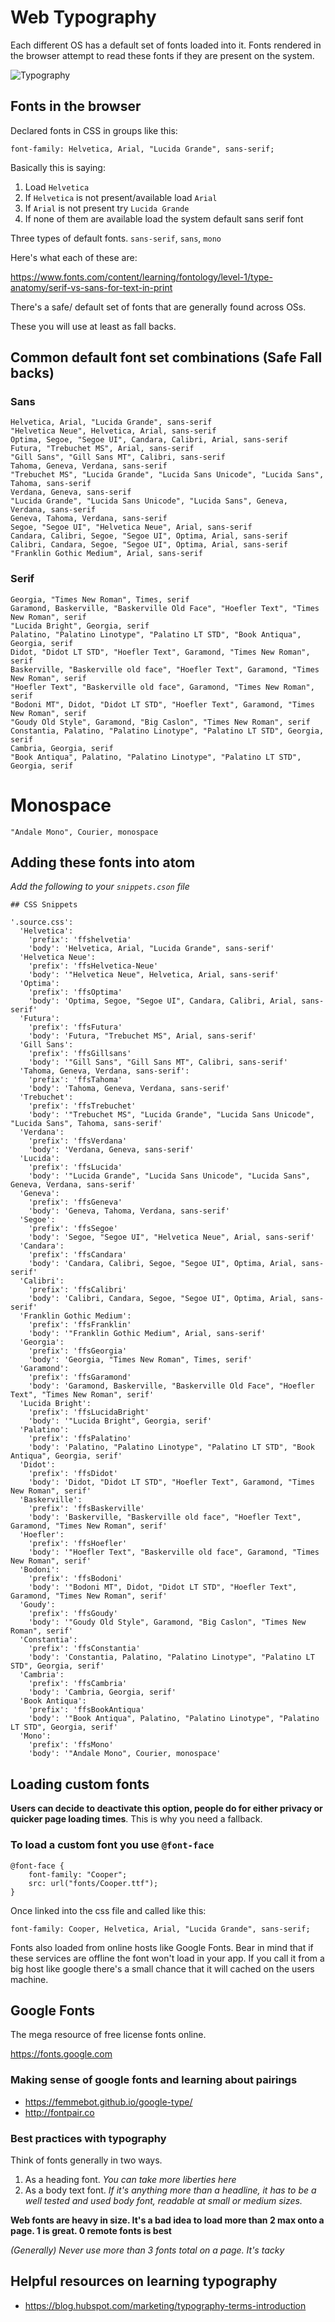 # Web Typography

Each different OS has a default set of fonts loaded into it. Fonts rendered in the browser attempt to read these fonts if they are present on the system.

![Typography](http://tinyimg.io/i/N9ez94m.jpg)

## Fonts in the browser

Declared fonts in CSS in groups like this:

    font-family: Helvetica, Arial, "Lucida Grande", sans-serif;

Basically this is saying:

1.  Load `Helvetica`
2.  If `Helvetica` is not present/available load `Arial`
3.  If `Arial` is not present try `Lucida Grande`
4.  If none of them are available load the system default sans serif font

Three types of default fonts. `sans-serif`, `sans`, `mono`

Here's what each of these are:

<https://www.fonts.com/content/learning/fontology/level-1/type-anatomy/serif-vs-sans-for-text-in-print>

There's a safe/ default set of fonts that are generally found across OSs.

These you will use at least as fall backs.

## Common default font set combinations (Safe Fall backs)

### Sans

    Helvetica, Arial, "Lucida Grande", sans-serif
    "Helvetica Neue", Helvetica, Arial, sans-serif
    Optima, Segoe, "Segoe UI", Candara, Calibri, Arial, sans-serif
    Futura, "Trebuchet MS", Arial, sans-serif
    "Gill Sans", "Gill Sans MT", Calibri, sans-serif
    Tahoma, Geneva, Verdana, sans-serif
    "Trebuchet MS", "Lucida Grande", "Lucida Sans Unicode", "Lucida Sans", Tahoma, sans-serif
    Verdana, Geneva, sans-serif
    "Lucida Grande", "Lucida Sans Unicode", "Lucida Sans", Geneva, Verdana, sans-serif
    Geneva, Tahoma, Verdana, sans-serif
    Segoe, "Segoe UI", "Helvetica Neue", Arial, sans-serif
    Candara, Calibri, Segoe, "Segoe UI", Optima, Arial, sans-serif
    Calibri, Candara, Segoe, "Segoe UI", Optima, Arial, sans-serif
    "Franklin Gothic Medium", Arial, sans-serif

### Serif

    Georgia, "Times New Roman", Times, serif
    Garamond, Baskerville, "Baskerville Old Face", "Hoefler Text", "Times New Roman", serif
    "Lucida Bright", Georgia, serif
    Palatino, "Palatino Linotype", "Palatino LT STD", "Book Antiqua", Georgia, serif
    Didot, "Didot LT STD", "Hoefler Text", Garamond, "Times New Roman", serif
    Baskerville, "Baskerville old face", "Hoefler Text", Garamond, "Times New Roman", serif
    "Hoefler Text", "Baskerville old face", Garamond, "Times New Roman", serif
    "Bodoni MT", Didot, "Didot LT STD", "Hoefler Text", Garamond, "Times New Roman", serif
    "Goudy Old Style", Garamond, "Big Caslon", "Times New Roman", serif
    Constantia, Palatino, "Palatino Linotype", "Palatino LT STD", Georgia, serif
    Cambria, Georgia, serif
    "Book Antiqua", Palatino, "Palatino Linotype", "Palatino LT STD", Georgia, serif

# Monospace

    "Andale Mono", Courier, monospace

## Adding these fonts into atom

_Add the following to your `snippets.cson` file_

    ## CSS Snippets

    '.source.css':
      'Helvetica':
        'prefix': 'ffshelvetia'
        'body': 'Helvetica, Arial, "Lucida Grande", sans-serif'
      'Helvetica Neue':
        'prefix': 'ffsHelvetica-Neue'
        'body': '"Helvetica Neue", Helvetica, Arial, sans-serif'
      'Optima':
        'prefix': 'ffsOptima'
        'body': 'Optima, Segoe, "Segoe UI", Candara, Calibri, Arial, sans-serif'
      'Futura':
        'prefix': 'ffsFutura'
        'body': 'Futura, "Trebuchet MS", Arial, sans-serif'
      'Gill Sans':
        'prefix': 'ffsGillsans'
        'body': '"Gill Sans", "Gill Sans MT", Calibri, sans-serif'
      'Tahoma, Geneva, Verdana, sans-serif':
        'prefix': 'ffsTahoma'
        'body': 'Tahoma, Geneva, Verdana, sans-serif'
      'Trebuchet':
        'prefix': 'ffsTrebuchet'
        'body': '"Trebuchet MS", "Lucida Grande", "Lucida Sans Unicode", "Lucida Sans", Tahoma, sans-serif'
      'Verdana':
        'prefix': 'ffsVerdana'
        'body': 'Verdana, Geneva, sans-serif'
      'Lucida':
        'prefix': 'ffsLucida'
        'body': '"Lucida Grande", "Lucida Sans Unicode", "Lucida Sans", Geneva, Verdana, sans-serif'
      'Geneva':
        'prefix': 'ffsGeneva'
        'body': 'Geneva, Tahoma, Verdana, sans-serif'
      'Segoe':
        'prefix': 'ffsSegoe'
        'body': 'Segoe, "Segoe UI", "Helvetica Neue", Arial, sans-serif'
      'Candara':
        'prefix': 'ffsCandara'
        'body': 'Candara, Calibri, Segoe, "Segoe UI", Optima, Arial, sans-serif'
      'Calibri':
        'prefix': 'ffsCalibri'
        'body': 'Calibri, Candara, Segoe, "Segoe UI", Optima, Arial, sans-serif'
      'Franklin Gothic Medium':
        'prefix': 'ffsFranklin'
        'body': '"Franklin Gothic Medium", Arial, sans-serif'
      'Georgia':
        'prefix': 'ffsGeorgia'
        'body': 'Georgia, "Times New Roman", Times, serif'
      'Garamond':
        'prefix': 'ffsGaramond'
        'body': 'Garamond, Baskerville, "Baskerville Old Face", "Hoefler Text", "Times New Roman", serif'
      'Lucida Bright':
        'prefix': 'ffsLucidaBright'
        'body': '"Lucida Bright", Georgia, serif'
      'Palatino':
        'prefix': 'ffsPalatino'
        'body': 'Palatino, "Palatino Linotype", "Palatino LT STD", "Book Antiqua", Georgia, serif'
      'Didot':
        'prefix': 'ffsDidot'
        'body': 'Didot, "Didot LT STD", "Hoefler Text", Garamond, "Times New Roman", serif'
      'Baskerville':
        'prefix': 'ffsBaskerville'
        'body': 'Baskerville, "Baskerville old face", "Hoefler Text", Garamond, "Times New Roman", serif'
      'Hoefler':
        'prefix': 'ffsHoefler'
        'body': '"Hoefler Text", "Baskerville old face", Garamond, "Times New Roman", serif'
      'Bodoni':
        'prefix': 'ffsBodoni'
        'body': '"Bodoni MT", Didot, "Didot LT STD", "Hoefler Text", Garamond, "Times New Roman", serif'
      'Goudy':
        'prefix': 'ffsGoudy'
        'body': '"Goudy Old Style", Garamond, "Big Caslon", "Times New Roman", serif'
      'Constantia':
        'prefix': 'ffsConstantia'
        'body': 'Constantia, Palatino, "Palatino Linotype", "Palatino LT STD", Georgia, serif'
      'Cambria':
        'prefix': 'ffsCambria'
        'body': 'Cambria, Georgia, serif'
      'Book Antiqua':
        'prefix': 'ffsBookAntiqua'
        'body': '"Book Antiqua", Palatino, "Palatino Linotype", "Palatino LT STD", Georgia, serif'
      'Mono':
        'prefix': 'ffsMono'
        'body': '"Andale Mono", Courier, monospace'

## Loading custom fonts

**Users can decide to deactivate this option, people do for either privacy or quicker page loading times**. This is why you need a fallback.

### To load a custom font you use `@font-face`

    @font-face {
    	font-family: "Cooper";
    	src: url("fonts/Cooper.ttf");
    }

Once linked into the css file and called like this:

    font-family: Cooper, Helvetica, Arial, "Lucida Grande", sans-serif;

Fonts also loaded from online hosts like Google Fonts. Bear in mind that if these services are offline the font won't load in your app. If you call it from a big host like google there's a small chance that it will  cached on the users machine.

## Google Fonts

The mega resource of free license fonts online.

<https://fonts.google.com>

### Making sense of google fonts and learning about pairings

-   <https://femmebot.github.io/google-type/>
-   <http://fontpair.co>

### Best practices with typography

Think of fonts generally in two ways.

1.  As a heading font. _You can take more liberties here_
2.  As a body text font. _If it's anything more than a headline, it has to be a well tested and used body font, readable at small or medium sizes._

**Web fonts are heavy in size. It's a bad idea to load more than 2 max onto a page. 1 is great. 0 remote fonts is best**

_(Generally) Never use more than 3 fonts total on a page. It's tacky_

## Helpful resources on learning typography

-   <https://blog.hubspot.com/marketing/typography-terms-introduction>
